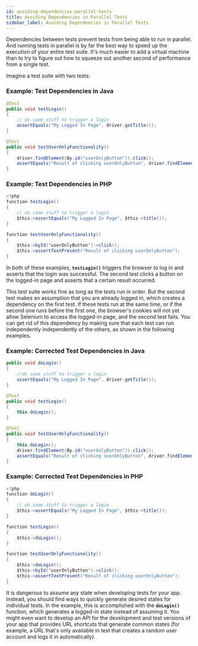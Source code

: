 ```yaml
---
id: avoiding-dependencies-parallel-tests
title: Avoiding Dependencies in Parallel Tests
sidebar_label: Avoiding Dependencies in Parallel Tests
---
```


Dependencies between tests prevent tests from being able to run in parallel. And running tests in parallel is by far the best way to speed up the execution of your entire test suite. It's much easier to add a virtual machine than to try to figure out how to squeeze out another second of performance from a single test.

Imagine a test suite with two tests:

### Example: Test Dependencies in Java

```java
@Test
public void testLogin()
{
    // do some stuff to trigger a login
    assertEquals("My Logged In Page", driver.getTitle());
}

@Test
public void testUserOnlyFunctionality()
{
    driver.findElement(By.id("userOnlyButton")).click();
    assertEquals("Result of clicking userOnlyButton", driver.findElement(By.id("some_result")));
}
```

### Example: Test Dependencies in PHP

```java
<?php
function testLogin()
{
    // do some stuff to trigger a login
    $this->assertEquals("My Logged In Page", $this->title());
}

function testUserOnlyFunctionality()
{
    $this->byId('userOnlyButton')->click();
    $this->assertTextPresent("Result of clicking userOnlyButton");
}

```

In both of these examples, **`testLogin()`** triggers the browser to log in and asserts that the login was successful. The second test clicks a button on the logged-in page and asserts that a certain result occurred.

This test suite works fine as long as the tests run in order. But the second test makes an assumption that you are already logged in, which creates a dependency on the first test. If these tests run at the same time, or if the second one runs before the first one, the browser's cookies will not yet allow Selenium to access the logged-in page, and the second test fails. You can get rid of this dependency by making sure that each test can run independently independently of the others, as shown in the following examples.

### Example: Corrected Test Dependencies in Java

```java
public void doLogin()
{
    //do some stuff to trigger a login
    assertEquals("My Logged In Page", driver.getTitle());
}

@Test
public void testLogin()
{
    this.doLogin();
}

@Test
public void testUserOnlyFunctionality()
{
    this.doLogin();
    driver.findElement(By.id("userOnlyButton")).click();
    assertEquals("Result of clicking userOnlyButton", driver.findElement(By.id("some_result")));
}
```
### Example: Corrected Test Dependencies in PHP

```java
<?php
function doLogin()
{
    // do some stuff to trigger a login
    $this->assertEquals("My Logged In Page", $this->title());
}

function testLogin()
{
    $this->doLogin();
}

function testUserOnlyFunctionality()
{
    $this->doLogin();
    $this->byId('userOnlyButton')->click();
    $this->assertTextPresent("Result of clicking userOnlyButton");
}
```

It is dangerous to assume any state when developing tests for your app. Instead, you should find ways to quickly generate desired states for individual tests. In the example, this is accomplished with the **`doLogin()`** function, which generates a logged-in state instead of assuming it. You might even want to develop an API for the development and test versions of your app that provides URL shortcuts that generate common states (for example, a URL that's only available in test that creates a random user account and logs it in automatically).
